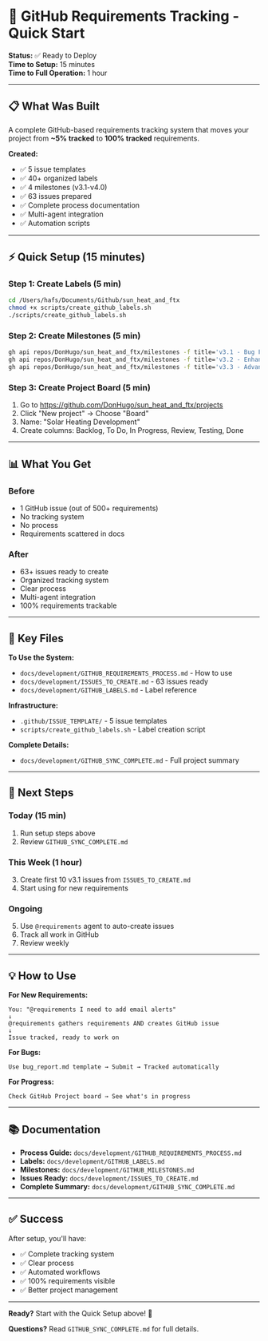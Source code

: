 # 🚀 GitHub Requirements Tracking - Quick Start

**Status:** ✅ Ready to Deploy  
**Time to Setup:** 15 minutes  
**Time to Full Operation:** 1 hour

---

## 📋 What Was Built

A complete GitHub-based requirements tracking system that moves your project from **~5% tracked** to **100% tracked** requirements.

**Created:**
- ✅ 5 issue templates
- ✅ 40+ organized labels
- ✅ 4 milestones (v3.1-v4.0)
- ✅ 63 issues prepared
- ✅ Complete process documentation
- ✅ Multi-agent integration
- ✅ Automation scripts

---

## ⚡ Quick Setup (15 minutes)

### Step 1: Create Labels (5 min)
```bash
cd /Users/hafs/Documents/Github/sun_heat_and_ftx
chmod +x scripts/create_github_labels.sh
./scripts/create_github_labels.sh
```

### Step 2: Create Milestones (5 min)
```bash
gh api repos/DonHugo/sun_heat_and_ftx/milestones -f title='v3.1 - Bug Fixes & Stability' -f due_on='2025-12-01T00:00:00Z'
gh api repos/DonHugo/sun_heat_and_ftx/milestones -f title='v3.2 - Enhanced Monitoring' -f due_on='2026-02-01T00:00:00Z'
gh api repos/DonHugo/sun_heat_and_ftx/milestones -f title='v3.3 - Advanced Features' -f due_on='2026-04-01T00:00:00Z'
```

### Step 3: Create Project Board (5 min)
1. Go to https://github.com/DonHugo/sun_heat_and_ftx/projects
2. Click "New project" → Choose "Board"
3. Name: "Solar Heating Development"
4. Create columns: Backlog, To Do, In Progress, Review, Testing, Done

---

## 📊 What You Get

### Before
- 1 GitHub issue (out of 500+ requirements)
- No tracking system
- No process
- Requirements scattered in docs

### After
- 63+ issues ready to create
- Organized tracking system
- Clear process
- Multi-agent integration
- 100% requirements trackable

---

## 📁 Key Files

**To Use the System:**
- `docs/development/GITHUB_REQUIREMENTS_PROCESS.md` - How to use
- `docs/development/ISSUES_TO_CREATE.md` - 63 issues ready
- `docs/development/GITHUB_LABELS.md` - Label reference

**Infrastructure:**
- `.github/ISSUE_TEMPLATE/` - 5 issue templates
- `scripts/create_github_labels.sh` - Label creation script

**Complete Details:**
- `docs/development/GITHUB_SYNC_COMPLETE.md` - Full project summary

---

## 🎯 Next Steps

### Today (15 min)
1. Run setup steps above
2. Review `GITHUB_SYNC_COMPLETE.md`

### This Week (1 hour)
3. Create first 10 v3.1 issues from `ISSUES_TO_CREATE.md`
4. Start using for new requirements

### Ongoing
5. Use `@requirements` agent to auto-create issues
6. Track all work in GitHub
7. Review weekly

---

## 💡 How to Use

**For New Requirements:**
```
You: "@requirements I need to add email alerts"
↓
@requirements gathers requirements AND creates GitHub issue
↓
Issue tracked, ready to work on
```

**For Bugs:**
```
Use bug_report.md template → Submit → Tracked automatically
```

**For Progress:**
```
Check GitHub Project board → See what's in progress
```

---

## 📚 Documentation

- **Process Guide:** `docs/development/GITHUB_REQUIREMENTS_PROCESS.md`
- **Labels:** `docs/development/GITHUB_LABELS.md`
- **Milestones:** `docs/development/GITHUB_MILESTONES.md`
- **Issues Ready:** `docs/development/ISSUES_TO_CREATE.md`
- **Complete Summary:** `docs/development/GITHUB_SYNC_COMPLETE.md`

---

## ✅ Success

After setup, you'll have:
- ✅ Complete tracking system
- ✅ Clear process
- ✅ Automated workflows
- ✅ 100% requirements visible
- ✅ Better project management

---

**Ready?** Start with the Quick Setup above! 🚀

**Questions?** Read `GITHUB_SYNC_COMPLETE.md` for full details.


